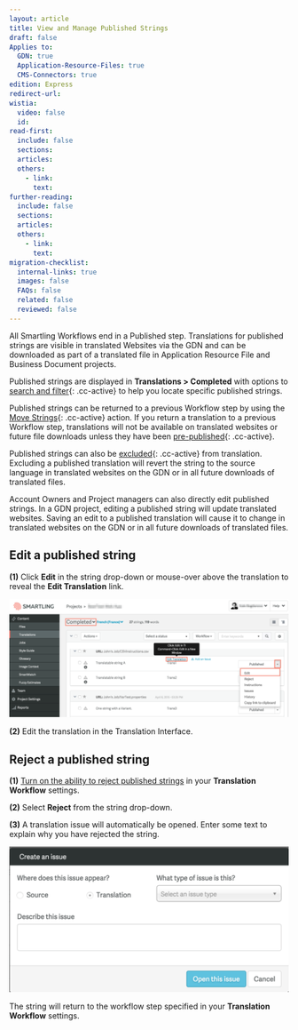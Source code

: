 ```yaml
---
layout: article
title: View and Manage Published Strings
draft: false
Applies to:
  GDN: true
  Application-Resource-Files: true
  CMS-Connectors: true
edition: Express
redirect-url:
wistia:
  video: false
  id:
read-first:
  include: false
  sections:
  articles:
  others:
    - link:
      text:
further-reading:
  include: false
  sections:
  articles:
  others:
    - link:
      text:
migration-checklist:
  internal-links: true
  images: false
  FAQs: false
  related: false
  reviewed: false
---
```



All Smartling Workflows end in a Published step. Translations for published strings are visible in translated Websites via the GDN and can be downloaded as part of a translated file in Application Resource File and Business Document projects.

Published strings are displayed in **Translations &gt; Completed**&nbsp;with options to [search and filter](/support/articles/search-and-filter-in-the-list-view/){: .cc-active} to help you locate specific published strings.

Published strings can be returned to a previous Workflow step by using the [Move Strings](/support/articles/move-strings-between-workflow-steps/){: .cc-active} action. If you return a translation to a previous Workflow step, translations will not be available on translated websites or future file downloads unless they have been [pre-published](/support/articles/manage-content-in-translation-content-owners/#pre-publish){: .cc-active}.

Published strings can also be [excluded](/support/articles/manage-content-in-translation-content-owners/#exclude-from-translation){: .cc-active} from translation. Excluding a published translation will revert the string to the source language in translated websites on the GDN or in all future downloads of translated files.

Account Owners and Project managers can also directly edit published strings. In a GDN project, editing a published string will update translated websites. Saving an edit to a published translation will cause it to change in translated websites on the GDN or in all future downloads of translated files.

## Edit a published string

**(1)** Click **Edit** in the string drop-down or mouse-over above the translation to reveal the **Edit Translation** link.

![](/uploads/versions/smartling___translations_management-4---x----2448-1038x---.png)

**(2)** Edit the translation in the Translation Interface.

## Reject a published string

**(1)** [Turn on the ability to reject published strings](/support/articles/create-and-customize-a-workflow/#customize-a-workflow) in your **Translation Workflow** settings.

**(2)** Select **Reject** from the string drop-down.

**(3)** A translation issue will automatically be opened. Enter some text to explain why you have rejected the string.

![medium](/uploads/versions/smartling___translations_management-5---x----1158-602x---.png)

The string will return to the workflow step specified in your **Translation Workflow** settings.